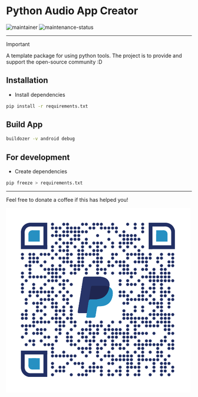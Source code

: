 # Python Audio App Creator

![maintainer](https://img.shields.io/badge/Maintainer-Salman-blue)
![maintenance-status](https://img.shields.io/badge/Maintenance-passively--maintained-yellowgreen.svg)
  
---

> [!IMPORTANT]
> A template package for using python tools. The project is to provide and support the open-source community :D


## Installation

- Install dependencies

```bash
pip install -r requirements.txt
```

## Build App

```bash
buildozer -v android debug
```

## For development

- Create dependencies

```bash
pip freeze > requirements.txt
```

---
Feel free to donate a coffee if this has helped you!

![Paypal QR Code](https://github.com/SOHAIL1996/python_text_to_speech/blob/main/media/qrcode.png)
